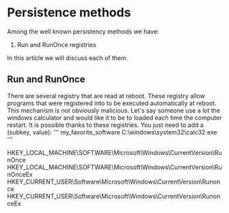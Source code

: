 # Persistence methods

Among the well known persistency methods we have:
1. Run and RunOnce registries

In this article we will discuss each of them.

## Run and RunOnce

There are several registry that are read at reboot. These registry allow programs that were registered into to be executed automatically at reboot. This mechanism is not obviously malicious. Let's say someone use a lot the windows calculator and would like it to be to loaded each time the computer restart. It is possible thanks to these registries. You just need to add a (subkey, value):
'''
my_favorite_software C:\windows\system32\calc32.exe
'''


HKEY_LOCAL_MACHINE\SOFTWARE\Microsoft\Windows\CurrentVersion\RunOnce
HKEY_LOCAL_MACHINE\SOFTWARE\Microsoft\Windows\CurrentVersion\RunOnceEx
HKEY_CURRENT_USER\Software\Microsoft\Windows\CurrentVersion\Runonce
HKEY_CURRENT_USER\Software\Microsoft\Windows\CurrentVersion\RunonceEx
